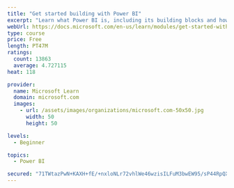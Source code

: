 ```yaml
---
title: "Get started building with Power BI"
excerpt: "Learn what Power BI is, including its building blocks and how they work together."
webUrl: https://docs.microsoft.com/en-us/learn/modules/get-started-with-power-bi/
type: course
price: Free
length: PT47M
ratings:
  count: 13863
  average: 4.727115
heat: 118

provider:
  name: Microsoft Learn
  domain: microsoft.com
  images:
    - url: /assets/images/organizations/microsoft.com-50x50.jpg
      width: 50
      height: 50

levels:
  - Beginner

topics:
  - Power BI

secured: "71TWtazPwN+KAXH+fE/+nxloNLr72vhlWe46wzisILFuM3bwEW95/sP44RpQXRDlzrt4CdKCgvASPHUEPyUQySE02hgOzeTCmK+AX8y3w5xKqZNsRA9KY94853gz4ieME6lIcoLRObxXZKn9WNntKEY2L29DlT4PTFOPUGK4ee/6EmNAvVashxt7cIgrQorO9qz343zjFM8+tewFe13FgfUTM/CDXKzeOhduP32Xnu45mva52TKffdr+DvonBQlp7o/L424MvO8B5pYTmU/UdoUMCR64f+HYRwJ7x8C+1kdFhrRRvpXQJ7ceS0Ozizf1+jFYkgqTwrwerTIaz/JmyUfmtBmANkwr0nKheG3+6CB3zPZ5UfLcOx1EzP4EBonOH4rxw5FlndczVpNnZyZYGw==;1XEWveHMvu5sLMVwuIitXw=="
---
```


